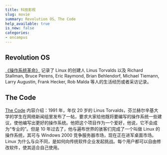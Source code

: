 ```yaml
---
title: 科技影视
slug: movie
summary: Revolution OS、The Code
help_available: true
is_new: false
categories:
- oncampus
---
```


## Revolution OS

[《操作系统革命》](/movie/Revolution.OS/) 记录了 Linux 的创建人 Linus Torvalds 以及 Richard Stallman, Bruce Perens, Eric Raymond, Brian Behlendorf, Michael Tiemann, Larry Augustin, Frank Hecker, Rob Malda 等人的生活经历或者采访记录。

## The Code

[The Code](/movie/The.Code/) 内容介绍：1991 年，年仅 20 岁的 Linus Torvalds，芬兰赫尔辛基大学的学生在网络新闻组里发布了一帖，要求大家给他既将要编写的操作系统一些建议，使他编写出更好的操作系统。他把这个项目作为一个爱好，他说，它不会成为“专业的”。但是 10 年过去了，他与遍布世界的骇客们完成了一个叫做 Linux 的操作系统，其可与 Windows 2000 竞争服务器市场，现在正在进军桌面市场。Linux 为什么与众不同，是如何向传统软件企业发起挑战。每个用户都可以自由修改软件，使其适合自己使用。